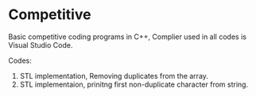 # Competitive
Basic competitive coding programs in C++, Complier used in all codes is Visual Studio Code. 


Codes:
1. STL implementation, Removing duplicates from the array. 
2. STL implementaion, prinitng first non-duplicate character from string. 
